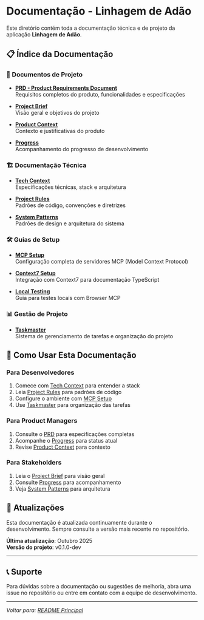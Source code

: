 # Documentação - Linhagem de Adão

Este diretório contém toda a documentação técnica e de projeto da aplicação **Linhagem de Adão**.

## 📋 Índice da Documentação

### 📄 Documentos de Projeto

- **[PRD - Product Requirements Document](./prd.txt)**  
  Requisitos completos do produto, funcionalidades e especificações

- **[Project Brief](./project_brief.md)**  
  Visão geral e objetivos do projeto

- **[Product Context](./product_context.md)**  
  Contexto e justificativas do produto

- **[Progress](./progress.md)**  
  Acompanhamento do progresso de desenvolvimento

### 🏗️ Documentação Técnica

- **[Tech Context](./tech_context.md)**  
  Especificações técnicas, stack e arquitetura

- **[Project Rules](./project_rules.md)**  
  Padrões de código, convenções e diretrizes

- **[System Patterns](./system_patherns.md)**  
  Padrões de design e arquitetura do sistema

### 🛠️ Guias de Setup

- **[MCP Setup](./MCP_SETUP.md)**  
  Configuração completa de servidores MCP (Model Context Protocol)

- **[Context7 Setup](./CONTEXT7_SETUP.md)**  
  Integração com Context7 para documentação TypeScript

- **[Local Testing](./LOCAL_TESTING.md)**  
  Guia para testes locais com Browser MCP

### 📊 Gestão de Projeto

- **[Taskmaster](./TASKMASTER.md)**  
  Sistema de gerenciamento de tarefas e organização do projeto

## 🎯 Como Usar Esta Documentação

### Para Desenvolvedores

1. Comece com [Tech Context](./tech_context.md) para entender a stack
2. Leia [Project Rules](./project_rules.md) para padrões de código
3. Configure o ambiente com [MCP Setup](./MCP_SETUP.md)
4. Use [Taskmaster](./TASKMASTER.md) para organização das tarefas

### Para Product Managers

1. Consulte o [PRD](./prd.txt) para especificações completas
2. Acompanhe o [Progress](./progress.md) para status atual
3. Revise [Product Context](./product_context.md) para contexto

### Para Stakeholders

1. Leia o [Project Brief](./project_brief.md) para visão geral
2. Consulte [Progress](./progress.md) para acompanhamento
3. Veja [System Patterns](./system_patherns.md) para arquitetura

## 🔄 Atualizações

Esta documentação é atualizada continuamente durante o desenvolvimento. Sempre consulte a versão mais recente no repositório.

**Última atualização**: Outubro 2025  
**Versão do projeto**: v0.1.0-dev

---

## 📞 Suporte

Para dúvidas sobre a documentação ou sugestões de melhoria, abra uma issue no repositório ou entre em contato com a equipe de desenvolvimento.

---

_Voltar para: [README Principal](../README.md)_
